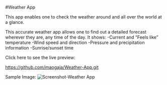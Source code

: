 
#Weather App

This app enables one to check the weather around and all over the world at a glance. 

This accurate weather app allows one to find out a detailed forecast wherever they are, any time of the day.
It shows:
    -Current and “Feels like” temperature
    -Wind speed and direction
    -Pressure and precipitation information
    -Sunrise/sunset time

 Click here to see the live preview:

https://github.com/maogaja/Weather-App.git


Sample Image:
![Screenshot-Weather App](https://github.com/maogaja/Weather-App/assets/121969650/be07e860-8794-4bc3-a260-9c6caa48e4d3)

